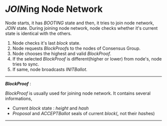 # *JOIN*ing Node Network

Node starts, it has *BOOTING* state and then, it tries to join node network, *JOIN* state. During joining node network, node checks whether it's current state is identical with the others.

1. Node checks it's last *block* state.
1. Node requests *BlockProof*s to the nodes of Consensus Group.
1. Node chooses the highest and valid *BlockProof*.
1. If the selected *BlockProof* is different(higher or lower) from node's, node tries to sync.
1. If same, node broadcasts *INITBallot*.

---
***BlockProof*** :

*BlockProof* is usually used for joining node network. It contains several informations,

* Current *block* state : *height* and *hash*
* *Proposal* and *ACCEPTBallot* seals of current *block*(, not their *hash*es)

---
